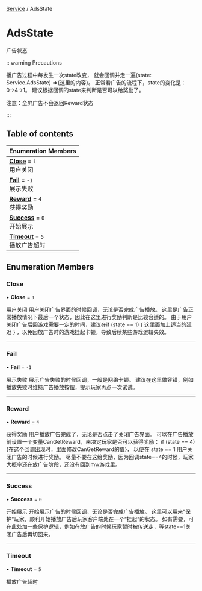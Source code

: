 [Service](../modules/Service.Service.md) / AdsState

# AdsState <Badge type="tip" text="Enumeration" /> <Score text="AdsState" />

广告状态

:: warning Precautions

播广告过程中每发生一次state改变，
就会回调并走一遍(state: Service.AdsState) =>{这里的内容}。
正常看广告的流程下，state的变化是：0→4→1。
建议根据回调的state来判断是否可以给奖励了。

注意：全屏广告不会返回Reward状态

:::

## Table of contents

| Enumeration Members |
| :-----|
| **[Close](Service.AdsState.md#close)** = ``1`` <br> 用户关闭|
| **[Fail](Service.AdsState.md#fail)** = ``-1`` <br> 展示失败|
| **[Reward](Service.AdsState.md#reward)** = ``4`` <br> 获得奖励|
| **[Success](Service.AdsState.md#success)** = ``0`` <br> 开始展示|
| **[Timeout](Service.AdsState.md#timeout)** = ``5`` <br> 播放广告超时|

## Enumeration Members

### Close <Score text="Close" /> 

• **Close** = ``1``

用户关闭
用户关闭广告界面的时候回调，无论是否完成广告播放。
这里是广告正常播放情况下最后一个状态，因此在这里进行奖励判断是比较合适的。
由于用户关闭广告后回游戏需要一定的时间，建议在if (state == 1) { 这里面加上适当的延迟 } ，以免因放广告时的游戏挂起卡顿，导致后续某些游戏逻辑失效。

___

### Fail <Score text="Fail" /> 

• **Fail** = ``-1``

展示失败
展示广告失败的时候回调，一般是网络卡顿。
建议在这里做容错，例如播放失败时维持广告播放按钮，提示玩家再点一次试试。

___

### Reward <Score text="Reward" /> 

• **Reward** = ``4``

获得奖励
用户播放广告完成了，无论是否点击了关闭广告界面。
可以在广告播放前设置一个变量CanGetReward，来决定玩家是否可以获得奖励：
if (state == 4) {在这个回调出现时，里面修改CanGetReward的值}，
以便在 state == 1 用户关闭广告的时候进行奖励。
尽量不要在这给奖励，因为回调state==4的时候，玩家大概率还在放广告阶段，还没有回到mw游戏里。

___

### Success <Score text="Success" /> 

• **Success** = ``0``

开始展示
开始展示广告的时候回调，无论是否完成广告播放。
这里可以用来“保护”玩家，顺利开始播放广告后玩家客户端处在一个“挂起”的状态。
如有需要，可在此处加一些保护逻辑，例如在放广告的时候玩家暂时被传送走，等state==1关闭广告后再切回来。

___

### Timeout <Score text="Timeout" /> 

• **Timeout** = ``5``

播放广告超时
